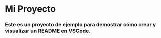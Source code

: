 # Mi Proyecto

### Este es un proyecto de ejemplo para demostrar cómo crear y visualizar un README en VSCode.
